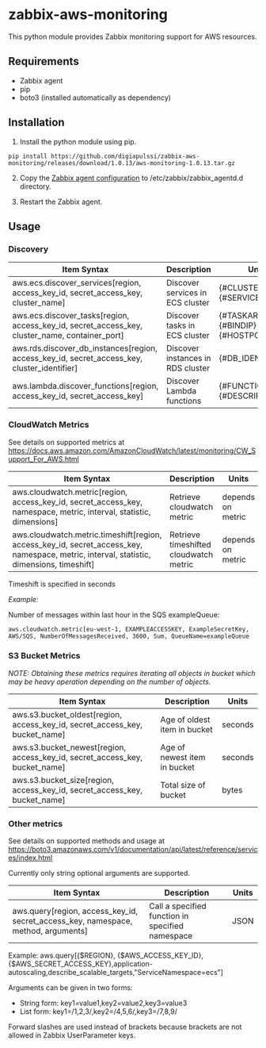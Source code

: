 # zabbix-aws-monitoring

This python module provides Zabbix monitoring support for AWS resources.

## Requirements

- Zabbix agent
- pip
- boto3 (installed automatically as dependency)

## Installation

1. Install the python module using pip.

```
pip install https://github.com/digiapulssi/zabbix-aws-monitoring/releases/download/1.0.13/aws-monitoring-1.0.13.tar.gz
```

2. Copy the [Zabbix agent configuration](etc/zabbix/zabbix_agentd.d/ic_aws.conf) to /etc/zabbix/zabbix_agentd.d directory.

3. Restart the Zabbix agent.

## Usage

### Discovery

Item Syntax | Description | Units |
----------- | ----------- | ----- |
aws.ecs.discover_services[region, access_key_id, secret_access_key, cluster_name] | Discover services in ECS cluster | {#CLUSTER_NAME}, {#SERVICE_NAME} |
aws.ecs.discover_tasks[region, access_key_id, secret_access_key, cluster_name, container_port] | Discover tasks in ECS cluster | {#TASKARN}, {#BINDIP} {#HOSTPORT} |
aws.rds.discover_db_instances[region, access_key_id, secret_access_key, cluster_identifier] | Discover instances in RDS cluster | {#DB_IDENTIFIER} |
aws.lambda.discover_functions[region, access_key_id, secret_access_key] | Discover Lambda functions | {#FUNCTIONNAME}, {#DESCRIPTION} |

### CloudWatch Metrics

See details on supported metrics at https://docs.aws.amazon.com/AmazonCloudWatch/latest/monitoring/CW_Support_For_AWS.html

Item Syntax | Description | Units |
----------- | ----------- | ----- |
aws.cloudwatch.metric[region, access_key_id, secret_access_key, namespace, metric, interval, statistic, dimensions] | Retrieve cloudwatch metric | depends on metric |
aws.cloudwatch.metric.timeshift[region, access_key_id, secret_access_key, namespace, metric, interval, statistic, dimensions, timeshift] | Retrieve timeshifted cloudwatch metric | depends on metric |


Timeshift is specified in seconds

*Example:*

Number of messages within last hour in the SQS exampleQueue:
```
aws.cloudwatch.metric[eu-west-1, EXAMPLEACCESSKEY, ExampleSecretKey, AWS/SQS, NumberOfMessagesReceived, 3600, Sum, QueueName=exampleQueue
```

### S3 Bucket Metrics

*NOTE: Obtaining these metrics requires iterating all objects in bucket
which may be heavy operation depending on the number of objects.*

Item Syntax | Description | Units |
----------- | ----------- | ----- |
aws.s3.bucket_oldest[region, access_key_id, secret_access_key, bucket_name] | Age of oldest item in bucket | seconds |
aws.s3.bucket_newest[region, access_key_id, secret_access_key, bucket_name] | Age of newest item in bucket | seconds |
aws.s3.bucket_size[region, access_key_id, secret_access_key, bucket_name] | Total size of bucket | bytes |

### Other metrics

See details on supported methods and usage  at https://boto3.amazonaws.com/v1/documentation/api/latest/reference/services/index.html 

Currently only string optional arguments are supported. 


Item Syntax | Description | Units |
----------- | ----------- | ----- |
aws.query[region, access_key_id, secret_access_key, namespace, method, arguments] | Call a specified function in specified namespace | JSON |
Example: aws.query[{$REGION}, {$AWS_ACCESS_KEY_ID}, {$AWS_SECRET_ACCESS_KEY},application-autoscaling,describe_scalable_targets,"ServiceNamespace=ecs"]

Arguments can be given in two forms:
- String form: key1=value1,key2=value2,key3=value3
- List form: key1=/1,2,3/,key2=/4,5,6/,key3=/7,8,9/

Forward slashes are used instead of brackets because brackets are not allowed in Zabbix UserParameter keys.
